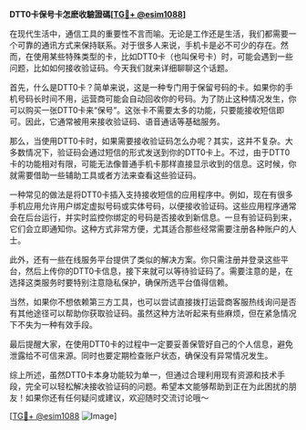 **DTT0卡保号卡怎麽收驗證碼[[TG💪+ @esim1088](https://t.me/s/esim1088)]**

在现代生活中，通信工具的重要性不言而喻。无论是工作还是生活，我们都需要一个可靠的通讯方式来保持联系。对于很多人来说，手机卡是必不可少的存在。然而，在使用某些特殊类型的卡，比如DTT0卡（也叫保号卡）时，可能会遇到一些问题，比如如何接收验证码。今天我们就来详细聊聊这个话题。

首先，什么是DTT0卡？简单来说，这是一种专门用于保留号码的卡。如果你的手机号码长时间不用，运营商可能会自动回收你的号码。为了防止这种情况发生，你可以购买一张DTT0卡来“保号”。这张卡不需要太多的功能，只要能接收短信即可。因此，它通常被用来接收验证码、语音通话等基础服务。

那么，当使用DTT0卡时，如果需要接收验证码怎么办呢？其实，这并不复杂。大多数情况下，验证码会通过短信的形式发送到你的DTT0卡上。不过，由于DTT0卡的功能相对有限，可能无法像普通手机卡那样直接显示收到的信息。这时候，你就需要借助一些辅助工具或者方法来查看这些验证码。

一种常见的做法是将DTT0卡插入支持接收短信的应用程序中。例如，现在有很多手机应用允许用户绑定虚拟号码或实体号码，以便接收验证码。这些应用程序通常会在后台运行，并实时监控你绑定的号码是否接收到新信息。一旦有验证码到来，它们会立即通知你。这种方式非常方便，尤其适合那些经常需要注册各种账户的人士。

此外，还有一些在线服务平台提供了类似的解决方案。你只需注册并登录这些平台，然后上传你的DTT0卡信息，接下来就可以等待验证码了。需要注意的是，在选择这类服务时要特别注意隐私保护，确保所选平台值得信赖。

当然，如果你不想依赖第三方工具，也可以尝试直接拨打运营商客服热线询问是否有其他途径可以帮助你获取验证码。虽然这种方法听起来有些麻烦，但在紧急情况下不失为一种有效手段。

最后提醒大家，在使用DTT0卡的过程中一定要妥善保管好自己的个人信息，避免泄露给不可信来源。同时也要定期检查账户状态，确保没有异常情况发生。

综上所述，虽然DTT0卡本身功能较为单一，但通过合理利用现有资源和技术手段，完全可以轻松解决接收验证码的问题。希望本文能够帮助到正在为此困扰的朋友！如果你还有任何疑问或建议，欢迎随时交流讨论哦～ 

[[TG💪+ @esim1088](https://t.me/s/esim1088) ![Image](https://i.postimg.cc/4NQfJmqS/Snipaste-2025-05-13-00-14-12.png)]